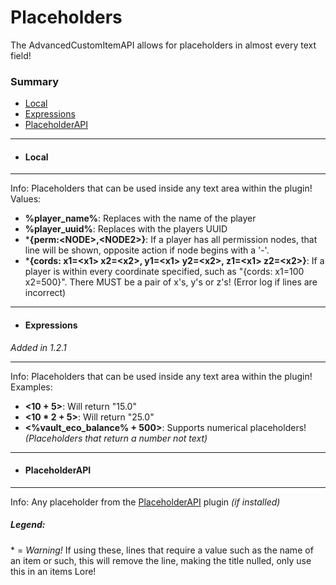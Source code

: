 # Placeholders #
The AdvancedCustomItemAPI allows for placeholders in almost every text field!
### Summary ###
- [Local](#local)
- [Expressions](#expressions)
- [PlaceholderAPI](#placeholderapi)
***
- #### Local ####
***
  Info: Placeholders that can be used inside any text area within the plugin!  
  Values:
  - **%player_name%**: Replaces with the name of the player
  - **%player_uuid%**: Replaces with the players UUID
  - \***{perm:\<NODE\>,\<NODE2\>}**: If a player has all permission nodes, that line will be shown, opposite action if node begins with a '-'.
  - \***{cords: x1=\<x1\> x2=\<x2\>, y1=\<x1\> y2=\<x2\>, z1=\<x1\> z2=\<x2\>}**: If a player is within every coordinate specified, such as "{cords: x1=100 x2=500}". There MUST be a pair of x's, y's or z's! (Error log if lines are incorrect)
***
- #### Expressions ####
*Added in 1.2.1*
***
  Info: Placeholders that can be used inside any text area within the plugin!  
  Examples:
  - **<10 + 5>**: Will return "15.0"
  - **<10 * 2 + 5>**: Will return "25.0"
  - **<%vault_eco_balance% + 500>**: Supports numerical placeholders! *(Placeholders that return a number not text)*
***
- #### PlaceholderAPI ###
***
  Info: Any placeholder from the [PlaceholderAPI](https://www.spigotmc.org/resources/placeholderapi.6245/) plugin *(if installed)*

##### Legend: #####
   \* = *Warning!* If using these, lines that require a value such as the name of an item or such, this will remove the line, making the title nulled, only use this in an items Lore!
